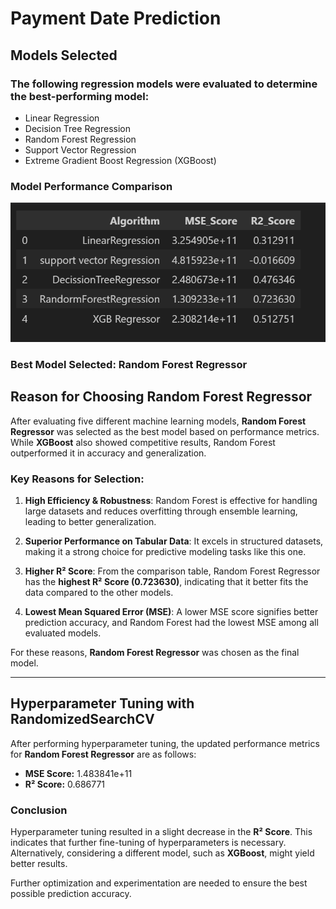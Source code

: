 # Payment Date Prediction

## Models Selected

### The following regression models were evaluated to determine the best-performing model:

- Linear Regression
- Decision Tree Regression
- Random Forest Regression
- Support Vector Regression
- Extreme Gradient Boost Regression (XGBoost)

### Model Performance Comparison
![alt text](image.png)

### **Best Model Selected: Random Forest Regressor**

## **Reason for Choosing Random Forest Regressor**

After evaluating five different machine learning models, **Random Forest Regressor** was selected as the best model based on performance metrics. While **XGBoost** also showed competitive results, Random Forest outperformed it in accuracy and generalization.

### **Key Reasons for Selection:**

1. **High Efficiency & Robustness**: Random Forest is effective for handling large datasets and reduces overfitting through ensemble learning, leading to better generalization.

2. **Superior Performance on Tabular Data**: It excels in structured datasets, making it a strong choice for predictive modeling tasks like this one.

3. **Higher R² Score**: From the comparison table, Random Forest Regressor has the **highest R² Score (0.723630)**, indicating that it better fits the data compared to the other models.

4. **Lowest Mean Squared Error (MSE)**: A lower MSE score signifies better prediction accuracy, and Random Forest had the lowest MSE among all evaluated models.

For these reasons, **Random Forest Regressor** was chosen as the final model.

---

## **Hyperparameter Tuning with RandomizedSearchCV**

After performing hyperparameter tuning, the updated performance metrics for **Random Forest Regressor** are as follows:

- **MSE Score:** 1.483841e+11
- **R² Score:** 0.686771

### **Conclusion**

Hyperparameter tuning resulted in a slight decrease in the **R² Score**. This indicates that further fine-tuning of hyperparameters is necessary. Alternatively, considering a different model, such as **XGBoost**, might yield better results.

Further optimization and experimentation are needed to ensure the best possible prediction accuracy.



